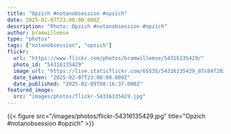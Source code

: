 ```yaml
---
title: "Opzich #notanobsession #opzich"
date: 2025-02-07T23:00:00.000Z
description: "Photo: Opzich #notanobsession #opzich"
author: bramwillemse
type: "photos"
tags: ["notanobsession", "opzich"]
flickr:
  url: "https://www.flickr.com/photos/bramwillemse/54316135429/"
  photo_id: "54316135429"
  image_url: "https://live.staticflickr.com/65535/54316135429_87c84f2034_b.jpg"
  date_taken: "2025-02-07T23:00:00.000Z"
  date_published: "2025-02-09T08:16:37.000Z"
featured_image:
  src: "images/photos/flickr-54316135429.jpg"
---
```


{{< figure src="/images/photos/flickr-54316135429.jpg" title="Opzich #notanobsession #opzich" >}}
